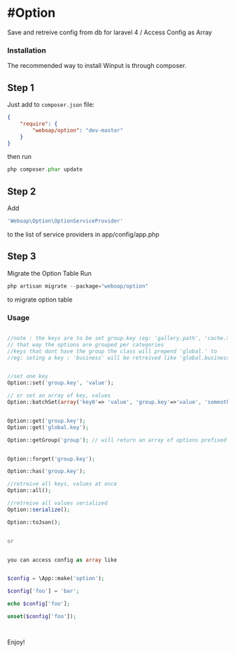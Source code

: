 #Option 
==============

Save and retreive config from db for laravel 4 / Access Config as Array

### Installation


The recommended way to install Winput is through composer.

## Step 1

Just add to  `composer.json` file:

``` json
{
    "require": {
        "weboap/option": "dev-master"
    }
}
```

then run 
``` php
php composer.phar update
```

## Step 2

Add
``` php
'Weboap\Option\OptionServiceProvider'
``` 

to the list of service providers in app/config/app.php

## Step 3 

Migrate the Option Table
Run

``` php
php artisan migrate --package="weboap/option"
``` 

to migrate option table



###  Usage



``` php

//note : the keys are to be set group.key (eg: 'gallery.path', 'cache.timeout')
// that way the options are grouped per categories
//keys that dont have the group the class will prepend 'global.' to
//eg: seting a key : 'business' will be retreived like 'global.business'


//set one key
Option::set('group.key', 'value');

// or set an array of key, values
Option::batchSet(array('key0'=> 'value', 'group.key'=>'value', 'someothergroup.key1'=>'value1', .....));


Option::get('group.key');
Option::get('global.key');

Option::getGroup('group'); // will return an array of options prefixed with group


Option::forget('group.key');

Option::has('group.key');

//retreive all keys, values at once
Option::all(); 

//retreive all values serialized
Option::serialize();

Option::toJson();


or


you can access config as array like


$config = \App::make('option');

$config['foo'] = 'bar';

echo $config['foo'];

unset($config['foo']);




```


Enjoy!
 



